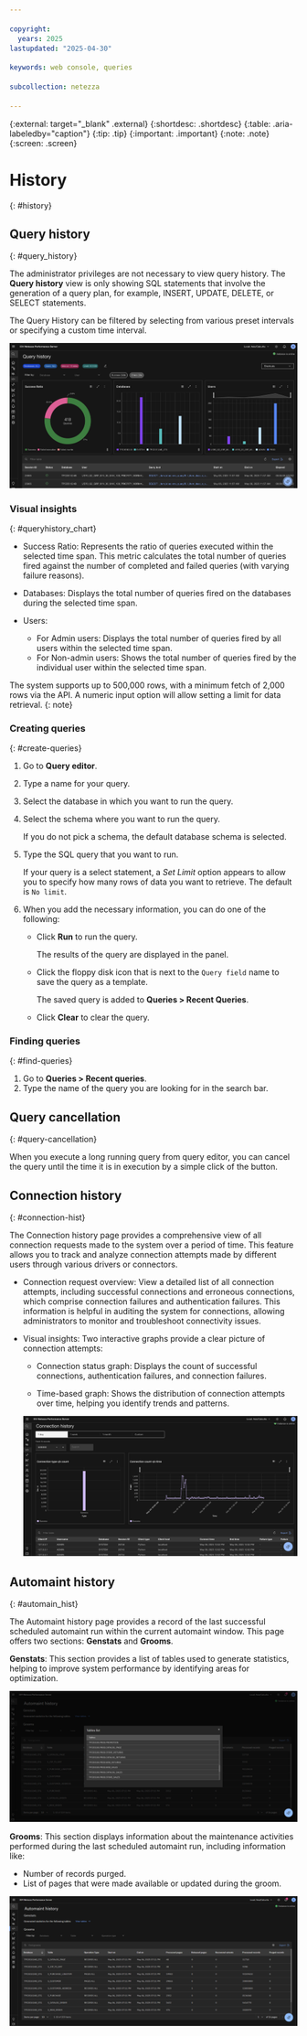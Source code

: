 ```yaml
---

copyright:
  years: 2025
lastupdated: "2025-04-30"

keywords: web console, queries

subcollection: netezza

---
```


{:external: target="_blank" .external}
{:shortdesc: .shortdesc}
{:table: .aria-labeledby="caption"}
{:tip: .tip}
{:important: .important}
{:note: .note}
{:screen: .screen}

# History
{: #history}

## Query history
{: #query_history}

The administrator privileges are not necessary to view query history. The **Query history** view is only showing SQL statements that involve the generation of a query plan, for example, INSERT, UPDATE, DELETE, or SELECT statements.

The Query History can be filtered by selecting from various preset intervals or specifying a custom time interval.

![Query history image](images/query-history.png "Query history")

### Visual insights
{: #queryhistory_chart}

- Success Ratio: Represents the ratio of queries executed within the selected time span. This metric calculates the total number of queries fired against the number of completed and failed queries (with varying failure reasons).
- Databases: Displays the total number of queries fired on the databases during the selected time span.
- Users:

   - For Admin users: Displays the total number of queries fired by all users within the selected time span.
   - For Non-admin users: Shows the total number of queries fired by the individual user within the selected time span.

The system supports up to 500,000 rows, with a minimum fetch of 2,000 rows via the API. A numeric input option will allow setting a limit for data retrieval.
{: note}

### Creating queries
{: #create-queries}

1. Go to **Query editor**.
1. Type a name for your query.
1. Select the database in which you want to run the query.
1. Select the schema where you want to run the query.

   If you do not pick a schema, the default database schema is selected.

1. Type the SQL query that you want to run.

   If your query is a select statement, a *Set Limit* option appears to allow you to specify how many rows of data you want to retrieve. The default is `No limit`.

1. When you add the necessary information, you can do one of the following:

   - Click **Run** to run the query.

     The results of the query are displayed in the panel.

   - Click the floppy disk icon that is next to the `Query field` name to save the query as a template.

     The saved query is added to **Queries > Recent Queries**.

   - Click **Clear** to clear the query.

### Finding queries
{: #find-queries}

1. Go to **Queries > Recent queries**.
1. Type the name of the query you are looking for in the search bar.






## Query cancellation
{: #query-cancellation}

When you execute a long running query from query editor, you can cancel the query until the time it is in execution by a simple click of the button.


## Connection history
{: #connection-hist}

The Connection history page provides a comprehensive view of all connection requests made to the system over a period of time. This feature allows you to track and analyze connection attempts made by different users through various drivers or connectors.

- Connection request overview: View a detailed list of all connection attempts, including successful connections and erroneous connections, which comprise connection failures and authentication failures. This information is helpful in auditing the system for connections, allowing administrators to monitor and troubleshoot connectivity issues.

- Visual insights: Two interactive graphs provide a clear picture of connection attempts:

   - Connection status graph: Displays the count of successful connections, authentication failures, and connection failures.

   - Time-based graph: Shows the distribution of connection attempts over time, helping you identify trends and patterns.

  ![Connection history image](images/Connectionhistory.png "Connection history")

## Automaint history
{: #automain_hist}

The Automaint history page provides a record of the last successful scheduled automaint run within the current automaint window. This page offers two sections: **Genstats** and **Grooms**.

**Genstats**: This section provides a list of tables used to generate statistics, helping to improve system performance by identifying areas for optimization.

 ![Genstat image](images/genstat.png "Genstat")

**Grooms**: This section displays information about the maintenance activities performed during the last scheduled automaint run, including information like:

- Number of records purged.
- List of pages that were made available or updated during the groom.

 ![Groom image](images/groom.png "Automaint history")

